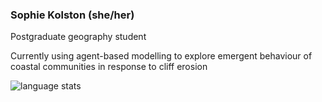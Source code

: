 ### Sophie Kolston (she/her)
Postgraduate geography student

Currently using agent-based modelling to explore emergent behaviour of coastal communities in response to cliff erosion

![language stats](https://github-readme-stats.vercel.app/api/top-langs/?username=sophiekolston&hide=html,jupyter%20notebook&layout=compact&count_private=true)
